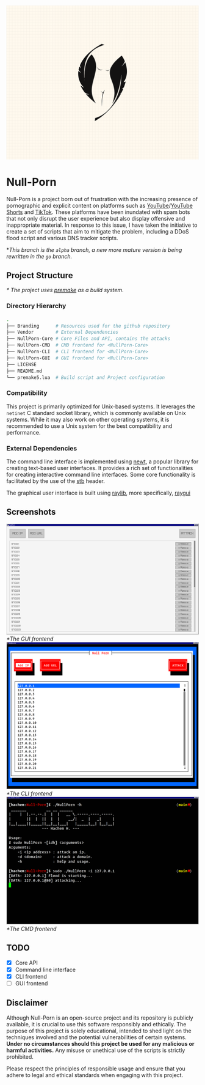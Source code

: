 ![logo](Branding/Logo.png)

# Null-Porn
Null-Porn is a project born out of frustration with the increasing presence of pornographic and explicit content on platforms such as [YouTube](https://youtube.com)/[YouTube Shorts](https://shorts.youtube.com) and [TikTok](https://tiktok.com). These platforms have been inundated with spam bots that not only disrupt the user experience but also display offensive and inappropriate material. In response to this issue, I have taken the initiative to create a set of scripts that aim to mitigate the problem, including a DDoS flood script and various DNS tracker scripts.

*_This branch is the `alpha` branch, a new more mature version is being rewritten in the `go` branch._

## Project Structure

_* The project uses [premake](https://github.premake.io) as a build system_.

### Directory Hierarchy
```sh
.
├── Branding      # Resources used for the github repository
├── Vendor        # External Dependencies
├── NullPorn-Core # Core Files and API, contains the attacks
├── NullPorn-CMD  # CMD frontend for <NullPorn-Core>
├── NullPorn-CLI  # CLI frontend for <NullPorn-Core>
├── NullPorn-GUI  # GUI frontend for <NullPorn-Core>
├── LICENSE
├── README.md
└── premake5.lua  # Build script and Project configuration
```

### Compatibility

This project is primarily optimized for Unix-based systems. It leverages the `netinet` C standard socket library, which is commonly available on Unix systems. While it may also work on other operating systems, it is recommended to use a Unix system for the best compatibility and performance.

### External Dependencies

The command line interface is implemented using [newt](https://pagure.io/newt), a popular library for creating text-based user interfaces. It provides a rich set of functionalities for creating interactive command line interfaces. Some core functionality is facilitated by the use of the [stb](https://github.com/nothings/stb) header.

The graphical user interface is built using [raylib](https://www.raylib.com/), more specifically, [raygui](https://github.com/raysan5/raygui)

## Screenshots
![gui](Branding/Screenshot-GUI.png)
_*The GUI frontend_
![cli](Branding/Screenshot-CLI.png)
_*The CLI frontend_
![cmd](Branding/Screenshot-CMD.png)
_*The CMD frontend_

## TODO
- [x] Core API
- [x] Command line interface
- [x] CLI frontend
- [ ] GUI frontend

## Disclaimer

Although Null-Porn is an open-source project and its repository is publicly available, it is crucial to use this software responsibly and ethically. The purpose of this project is solely educational, intended to shed light on the techniques involved and the potential vulnerabilities of certain systems. **Under no circumstances should this project be used for any malicious or harmful activities.** Any misuse or unethical use of the scripts is strictly prohibited.

Please respect the principles of responsible usage and ensure that you adhere to legal and ethical standards when engaging with this project.
